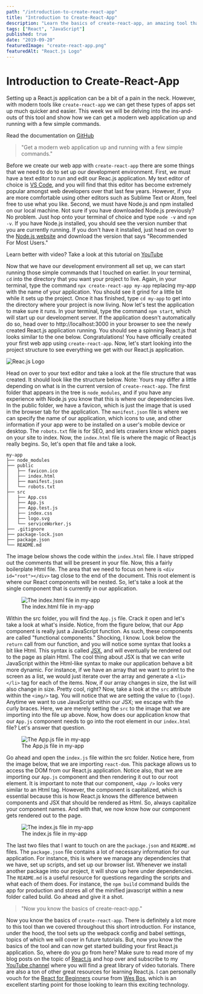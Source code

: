 ```yaml
---
path: "/introduction-to-create-react-app"
title: "Introduction to Create-React-App"
description: "Learn the basics of create-react-app, an amazing tool that allows us to quickly and effeciently get a React.js application up and running."
tags: ["React", "JavaScript"]
published: true
date: "2019-09-20"
featuredImage: "create-react-app.png"
featuredAlt: "React.js Logo"
---
```


# Introduction to Create-React-App

Setting up a React.js application can be a bit of a pain in the neck. However, with modern tools like `create-react-app` we can get these types of apps set up much quicker and easier. This week we will be delving into the ins-and-outs of this tool and show how we can get a modern web application up and running with a few simple commands.

<div class="tip tip-right">

Read the documentation on [GitHub](https://github.com/facebook/create-react-app)

</div>

> "Get a modern web application up and running with a few simple commands."

Before we create our web app with `create-react-app` there are some things that we need to do to set up our development environment. First, we must have a text editor to run and edit our Reac.js application. My text editor of choice is [VS Code](https://code.visualstudio.com), and you will find that this editor has become extremely popular amongst web developers over that last few years. However, if you are more comfortable using other editors such as Sublime Text or Atom, feel free to use what you like. Second, we must have Node.js and npm installed on our local machine. Not sure if you have downloaded Node.js previously? No problem. Just hop onto your terminal of choice and type `node -v` and `npm -v`. If you have Node.js installed, you should see the version number that you are currently running. If you don't have it installed, just head on over to the [Node.js website](https://nodejs.org/) and download the version that says "Recommended For Most Users."

<div class="tip tip-left">

Learn better with video? Take a look at this tutorial on [YouTube](https://www.youtube.com/watch?v=-gvpej9TT-g)

</div>

Now that we have our development environment all set up, we can start running those simple commands that I touched on earlier. In your terminal, `cd` into the directory that you want your project to live. Again, in your terminal, type the command `npx create-react-app my-app` replacing my-app with the name of your application. You should see it grind for a little bit while it sets up the project. Once it has finished, type `cd my-app` to get into the directory where your project is now living. Now let's test the application to make sure it runs. In your terminal, type the command `npm start`, which will start up our development server. If the application doesn't automatically do so, head over to http://localhost:3000 in your browser to see the newly created React.js application running. You should see a spinning React.js that looks similar to the one below. Congratulations! You have officially created your first web app using `create-react-app`. Now, let's start looking into the project structure to see everything we get with our React.js application.

![Reac.js Logo](create-react-app.png)

Head on over to your text editor and take a look at the file structure that was created. It should look like the structure below. Note: Yours may differ a little depending on what is in the current version of `create-react-app`. The first folder that appears in the tree is `node_modules`, and if you have any experience with Node.js you know that this is where our dependencies live. In the public folder, we have a favicon, which is just the image that is used in the browser tab for the application. The `manifest.json` file is where we can specify the name of our application, which icons to use, and other information if your app were to be installed on a user's mobile device or desktop. The `robots.txt` file is for SEO, and lets crawlers know which pages on your site to index. Now, the `index.html` file is where the magic of React.js really begins. So, let's open that file and take a look.

```
my-app
├── node_modules
├── public
│   ├── favicon.ico
│   ├── index.html
│   ├── manifest.json
│   └── robots.txt
├── src
│   ├── App.css
│   ├── App.js
│   ├── App.test.js
│   ├── index.css
│   ├── logo.svg
│   └── serviceWorker.js
├── .gitignore
├── package-lock.json
├── package.json
└── README.md
```

The image below shows the code within the `index.html` file. I have stripped out the comments that will be present in your file. Now, this a fairly boilerplate Html file. The area that we need to focus on here is `<div id="root"></div>` tag close to the end of the document. This root element is where our React components will be nested. So, let's take a look at the single component that is currently in our application.

<figure>
    <img src="cra-index-html.png" alt="The index.html file in my-app">
    <figcaption>The index.html file in my-app</figcaption>
</figure>

Within the src folder, you will find the `App.js` file. Crack it open and let's take a look at what's inside. Notice, from the figure below, that our App component is really just a JavaScript function. As such, these components are called "functional components." Shocking, I know. Look below the `return` call from our function, and you will notice some syntax that looks a bit like Html. This syntax is called [JSX](https://reactjs.org/docs/introducing-jsx.html), and will eventually be rendered out to the page as plain Html. The cool thing about JSX is that we can write JavaScript within the Html-like syntax to make our application behave a bit more dynamic. For instance, if we have an array that we want to print to the screen as a list, we would just iterate over the array and generate a `<li></li>` tag for each of the items. Now, if our array changes in size, the list will also change in size. Pretty cool, right? Now, take a look at the `src` attribute within the `<img/>` tag. You will notice that we are setting the value to `{logo}`. Anytime we want to use JavaScript within our JSX; we escape with the curly braces. Here, we are merely setting the `src` to the image that we are importing into the file up above. Now, how does our application know that our `App.js` component needs to go into the root element in our `index.html` file? Let's answer that question.

<figure>
    <img src="cra-app-js.png" alt="The App.js file in my-app">
    <figcaption>The App.js file in my-app</figcaption>
</figure>

Go ahead and open the `index.js` file within the src folder. Notice here, from the image below, that we are importing `react-dom`. This package allows us to access the DOM from our React.js application. Notice also, that we are importing our `App.js` component and then rendering it out to our root element. It is important to note that our component, `<App />` looks very similar to an Html tag. However, the component is capitalized, which is essential because this is how React.js knows the difference between components and JSX that should be rendered as Html. So, always capitalize your component names. And with that, we now know how our component gets rendered out to the page.

<figure>
    <img src="cra-index-js.png" alt="The index.js file in my-app">
    <figcaption>The index.js file in my-app</figcaption>
</figure>

The last two files that I want to touch on are the `package.json` and `README.md` files. The `package.json` file contains a lot of necessary information for our application. For instance, this is where we manage any dependencies that we have, set up scripts, and set up our browser list. Whenever we install another package into our project, it will show up here under dependencies. The `README.md` is a useful resource for questions regarding the scripts and what each of them does. For instance, the `npm build` command builds the app for production and stores all of the minified javascript within a new folder called build. Go ahead and give it a shot.

> "Now you know the basics of create-react-app."

Now you know the basics of `create-react-app`. There is definitely a lot more to this tool than we covered throughout this short introduction. For instance, under the hood, the tool sets up the webpack config and babel settings, topics of which we will cover in future tutorials. But, now you know the basics of the tool and can now get started building your first React.js application. So, where do you go from here? Make sure to read more of my blog posts on the topic of [React.js](/tags/react) and hop over and subscribe to my [YouTube channel](https://www.youtube.com/channel/UC9Psp9-p9jgHfDBReAAcZ3w) where you will find a great library of video tutorials. There are also a ton of other great resources for learning React.js. I can personally vouch for the [React for Beginners](https://reactforbeginners.com/) course from [Wes Bos](https://wesbos.com/), which is an excellent starting point for those looking to learn this exciting technology.
